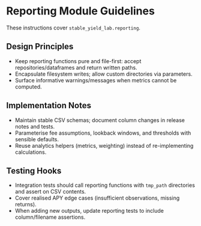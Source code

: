 # Reporting Module Guidelines

These instructions cover `stable_yield_lab.reporting`.

## Design Principles
- Keep reporting functions pure and file-first: accept repositories/dataframes and return written paths.
- Encapsulate filesystem writes; allow custom directories via parameters.
- Surface informative warnings/messages when metrics cannot be computed.

## Implementation Notes
- Maintain stable CSV schemas; document column changes in release notes and tests.
- Parameterise fee assumptions, lookback windows, and thresholds with sensible defaults.
- Reuse analytics helpers (metrics, weighting) instead of re-implementing calculations.

## Testing Hooks
- Integration tests should call reporting functions with `tmp_path` directories and assert on CSV contents.
- Cover realised APY edge cases (insufficient observations, missing returns).
- When adding new outputs, update reporting tests to include column/filename assertions.
